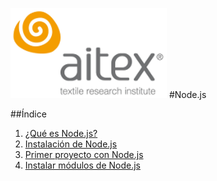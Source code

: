 ![logo_aitex.png](images/logo_aitex_min.png "Logotipo de Aitex")
#Node.js

##Índice
1. [¿Qué es Node.js?](/react/nodejs/1_what_is_node.md)
2. [Instalación de Node.js](/react/nodejs/2_install_nodejs.md)
3. [Primer proyecto con Node.js](/react/nodejs/3_first_project.md)
4. [Instalar módulos de Node.js](/react/nodejs/4_Install_nodejs_modules.md)

